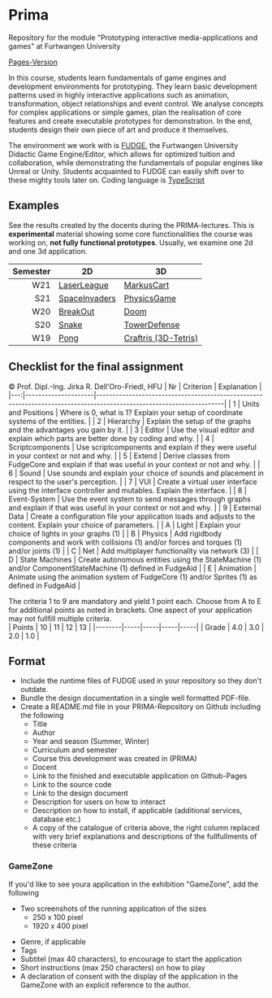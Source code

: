 # Prima
Repository for the module "Prototyping interactive media-applications and games" at Furtwangen University

[Pages-Version](https://jirkadelloro.github.io/Prima/)

In this course, students learn fundamentals of game engines and development environments for prototyping. They learn basic development patterns used in highly interactive applications such as animation, transformation, object relationships and event control. We analyse concepts for complex applications or simple games, plan the realisation of core features and create executable prototypes for demonstration. In the end, students design their own piece of art and produce it themselves.

The environment we work with is [FUDGE](https://jirkadelloro.github.io/FUDGE), the Furtwangen University Didactic Game Engine/Editor, which allows for optimized tuition and collaboration, while demonstrating the fundamentals of popular engines like Unreal or Unity. Students acquainted to FUDGE can easily shift over to these mighty tools later on. Coding language is [TypeScript](https://typescriptlang.org)

## Examples
See the results created by the docents during the PRIMA-lectures. This is **experimental** material showing some core functionalities the course was working on, **not fully functional prototypes**. Usually, we examine one 2d and one 3d application.  

| Semester | 2D                                                                                             | 3D                                                                                       |
|---------:|------------------------------------------------------------------------------------------------|------------------------------------------------------------------------------------------|
|      W21 | [LaserLeague](https://jirkadelloro.github.io/Prima/W21/LaserLeague)                                | [MarkusCart](https://jirkadelloro.github.io/Prima/W21/MarkusCart)                            |
|      S21 | [SpaceInvaders](https://jirkadelloro.github.io/Prima/S21/L02_SpaceInvaders/SpaceInvaders.html) | [PhysicsGame](https://jirkadelloro.github.io/Prima/S21/L05_PhysicsGame/PhysicsGame.html) |
|      W20 | [BreakOut](https://jirkadelloro.github.io/Prima/W20/L07_BreakOut_Final/Main.html)              | [Doom](https://jirkadelloro.github.io/Prima/W20/L13_Doom_UI/Main.html)                   |
|      S20 | [Snake](https://jirkadelloro.github.io/Prima/S20/L08_Snake3D_Enemy/Main.html)                  | [TowerDefense](https://jirkadelloro.github.io/Prima/S20/L11_TowerDefenseFire/Main.html)  |
|      W19 | [Pong](https://jirkadelloro.github.io/Prima/W19/L06_PongFinal/Main.html)                       | [Craftris (3D-Tetris)](https://jirkadelloro.github.io/Prima/W19/L13_Craftris)            |


## Checklist for the final assignment
© Prof. Dipl.-Ing. Jirka R. Dell'Oro-Friedl, HFU
| Nr | Criterion           | Explanation                                                                                                         |
|---:|---------------------|---------------------------------------------------------------------------------------------------------------------|
|  1 | Units and Positions | Where is 0, what is 1? Explain your setup of coordinate systems of the entities.                                    |
|  2 | Hierarchy           | Explain the setup of the graphs and the advantages you gain by it.                                                  |
|  3 | Editor              | Use the visual editor and explain which parts are better done by coding and why.                                    |
|  4 | Scriptcomponents    | Use scriptcomponents and explain if they were useful in your context or not and why.                                |
|  5 | Extend              | Derive classes from FudgeCore and explain if that was useful in your context or not and why.                        |
|  6 | Sound               | Use sounds and explain your choice of sounds and placement in respect to the user's perception.                     |
|  7 | VUI                 | Create a virtual user interface using the interface controller and mutables. Explain the interface.                 |
|  8 | Event-System        | Use the event system to send messages through graphs and explain if that was useful in your context or not and why. |
|  9 | External Data       | Create a configuration file your application loads and adjusts to the content. Explain your choice of parameters.   |
|  A | Light               | Explain your choice of lights in your graphs (1)                                                                  |
|  B | Physics             | Add rigidbody components and work with collisions (1) and/or forces and torques (1) and/or joints (1)               |
|  C | Net                 | Add multiplayer functionality via network (3)                                                                       |
|  D | State Machines      | Create autonomous entities using the StateMachine (1) and/or ComponentStateMachine (1) defined in FudgeAid          |
|  E | Animation           | Animate using the animation system of FudgeCore (1) and/or Sprites (1) as defined in FudgeAid                       |

The criteria 1 to 9 are mandatory and yield 1 point each. Choose from A to E for additional points as noted in brackets. One aspect of your application may not fullfill multiple criteria.  
| Points | 10  | 11  | 12  | 13  |
|--------|-----|-----|-----|-----|
| Grade  | 4.0 | 3.0 | 2.0 | 1.0 |

## Format 
- Include the runtime files of FUDGE used in your repository so they don't outdate.
- Bundle the design documentation in a single well formatted PDF-file.
- Create a README.md file in your PRIMA-Repository on Github including the following
  * Title
  * Author
  * Year and season (Summer, Winter)
  * Curriculum and semester
  * Course this development was created in (PRIMA) 
  * Docent
  - Link to the finished and executable application on Github-Pages
  - Link to the source code
  - Link to the design document
  - Description for users on how to interact
  - Description on how to install, if applicable (additional services, database etc.) 
  - A copy of the catalogue of criteria above, the right column replaced with very brief explanations and descriptions of the fullfullments of these criteria

### GameZone
If you'd like to see youra application in the exhibition "GameZone", add the following
- Two screenshots of the running application of the sizes
  - 250 x 100 pixel
  - 1920 x 400 pixel 
* Genre, if applicable
* Tags
* Subtitel (max 40 characters), to encourage to start the application
* Short instructions (max 250 characters) on how to play
* A declaration of consent with the display of the application in the GameZone with an explicit reference to the author.
